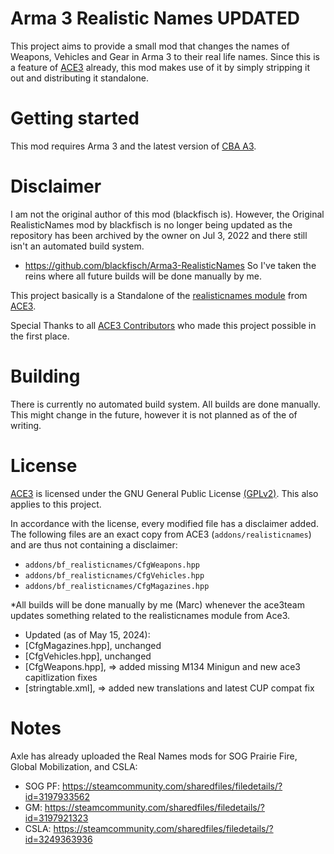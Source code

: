 # Arma 3 Realistic Names UPDATED

This project aims to provide a small mod that changes the names of Weapons, Vehicles and Gear in Arma 3 to their real life names. Since this is a feature of [ACE3](https://github.com/acemod/ACE3) already, this mod makes use of it by simply stripping it out and distributing it standalone. 

# Getting started

This mod requires Arma 3 and the latest version of <a href="https://github.com/CBATeam/CBA_A3/releases">CBA A3</a>.

# Disclaimer

I am not the original author of this mod (blackfisch is). However, the Original RealisticNames mod by blackfisch is no longer being updated as the repository has been archived by the owner on Jul 3, 2022 and there still isn't an automated build system.
- https://github.com/blackfisch/Arma3-RealisticNames
So I've taken the reins where all future builds will be done manually by me.

This project basically is a Standalone of the [realisticnames module](https://github.com/acemod/ACE3/tree/master/addons/realisticnames) from [ACE3](https://github.com/acemod/ACE3).

Special Thanks to all [ACE3 Contributors](https://github.com/acemod/ACE3/blob/master/AUTHORS.txt) who made this project possible in the first place.

# Building

There is currently no automated build system. All builds are done manually. This might change in the future, however it is not planned as of the of writing.

# License

[ACE3](https://github.com/acemod/ACE3) is licensed under the GNU General Public License [(GPLv2)](LICENSE). This also applies to this project.

In accordance with the license, every modified file has a disclaimer added.
The following files are an exact copy from ACE3 (`addons/realisticnames`) and are thus not containing a disclaimer:

- `addons/bf_realisticnames/CfgWeapons.hpp`
- `addons/bf_realisticnames/CfgVehicles.hpp`
- `addons/bf_realisticnames/CfgMagazines.hpp`

*All builds will be done manually by me (Marc) whenever the ace3team updates something related to the realisticnames module from Ace3.
- Updated (as of May 15, 2024):
- [CfgMagazines.hpp], unchanged
- [CfgVehicles.hpp], unchanged
- [CfgWeapons.hpp], => added missing M134 Minigun and new ace3 capitlization fixes
- [stringtable.xml], => added new translations and latest CUP compat fix

# Notes
Axle has already uploaded the Real Names mods for SOG Prairie Fire, Global Mobilization, and CSLA:
- SOG PF: https://steamcommunity.com/sharedfiles/filedetails/?id=3197933562
- GM: https://steamcommunity.com/sharedfiles/filedetails/?id=3197921323
- CSLA: https://steamcommunity.com/sharedfiles/filedetails/?id=3249363936
